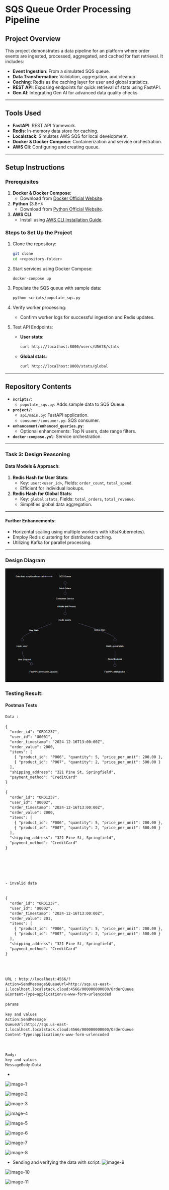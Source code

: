 
# **SQS Queue Order Processing Pipeline**

## **Project Overview**
This project demonstrates a data pipeline for an  platform where order events are ingested, processed, aggregated, and cached for fast retrieval. It includes:
- **Event Ingestion**: From a simulated SQS queue.
- **Data Transformation**: Validation, aggregation, and cleanup.
- **Caching**: Redis as the caching layer for user and global statistics.
- **REST API**: Exposing endpoints for quick retrieval of stats using FastAPI.
- **Gen AI**: Integrating Gen AI for advanced data quality checks

---

## **Tools Used**
- **FastAPI**: REST API framework.
- **Redis**: In-memory data store for caching.
- **Localstack**: Simulates AWS SQS for local development.
- **Docker & Docker Compose**: Containerization and service orchestration.
- **AWS Cli**: Configuring and creating queue.

---

## **Setup Instructions**
### **Prerequisites**
1. **Docker & Docker Compose**:
   - Download from [Docker Official Website](https://www.docker.com/get-started).
2. **Python** (3.8+):
   - Download from [Python Official Website](https://www.python.org/downloads/).
3. **AWS CLI**:
   - Install using [AWS CLI Installation Guide](https://docs.aws.amazon.com/cli/latest/userguide/getting-started-install.html).

### **Steps to Set Up the Project**
1. Clone the repository:
   ```bash
   git clone 
   cd <repository-folder>
   ```

2. Start services using Docker Compose:
   ```bash
   docker-compose up
   ```

3. Populate the SQS queue with sample data:
   ```bash
   python scripts/populate_sqs.py
   ```

4. Verify worker processing:
   - Confirm worker logs for successful ingestion and Redis updates.

5. Test API Endpoints:
   - **User stats**: 
     ```bash
     curl http://localhost:8000/users/U5678/stats
     ```
   - **Global stats**:
     ```bash
     curl http://localhost:8000/stats/global
     ```


---

## **Repository Contents**
- **`scripts/`**:
  - `populate_sqs.py`: Adds sample data to SQS Queue.
- **`project/`**:
  - `api/main.py`: FastAPI application.
  - `consumer/consumer.py`: SQS consumer.
- **`enhancement/enhanced_queries.py`**:
  - Optional enhancements: Top N users, date range filters.
- **`docker-compose.yml`**: Service orchestration.

---

### **Task 3: Design Reasoning**
#### Data Models & Approach:
1. **Redis Hash for User Stats**:
   - Key: `user:<user_id>`, Fields: `order_count`, `total_spend`.
   - Efficient for individual lookups.
2. **Redis Hash for Global Stats**:
   - Key: `global:stats`, Fields: `total_orders`, `total_revenue`.
   - Simplifies global data aggregation.


---

#### Further Enhancements:
   - Horizontal scaling using multiple workers with k8s(Kubernetes).
   - Employ Redis clustering for distributed caching.
   - Utilizing Kafka for parallel processing.


---

### Design Diagram
![alt text](image.png)


### Testing Result:

#### Postman Tests

```
Data :

{
  "order_id": "ORD1237",
  "user_id": "U0001",
  "order_timestamp": "2024-12-16T13:00:00Z",
  "order_value": 2000,
  "items": [
    { "product_id": "P006", "quantity": 5, "price_per_unit": 200.00 },
    { "product_id": "P007", "quantity": 2, "price_per_unit": 500.00 }
  ],
  "shipping_address": "321 Pine St, Springfield",
  "payment_method": "CreditCard"
}

{
  "order_id": "ORD1237",
  "user_id": "U0002",
  "order_timestamp": "2024-12-16T13:00:00Z",
  "order_value": 2000,
  "items": [
    { "product_id": "P006", "quantity": 5, "price_per_unit": 200.00 },
    { "product_id": "P007", "quantity": 2, "price_per_unit": 500.00 }
  ],
  "shipping_address": "321 Pine St, Springfield",
  "payment_method": "CreditCard"
}






- invalid data


{
  "order_id": "ORD1237",
  "user_id": "U0002",
  "order_timestamp": "2024-12-16T13:00:00Z",
  "order_value": 201,
  "items": [
    { "product_id": "P006", "quantity": 5, "price_per_unit": 200.00 },
    { "product_id": "P007", "quantity": 2, "price_per_unit": 500.00 }
  ],
  "shipping_address": "321 Pine St, Springfield",
  "payment_method": "CreditCard"
}




URL : http://localhost:4566/?Action=SendMessage&QueueUrl=http://sqs.us-east-1.localhost.localstack.cloud:4566/000000000000/OrderQueue
&Content-Type=application/x-www-form-urlencoded

params

key and values
Action:SendMessage
QueueUrl:http://sqs.us-east-1.localhost.localstack.cloud:4566/000000000000/OrderQueue
Content-Type:application/x-www-form-urlencoded



Body:
key and values
MessageBody:Data
```
- 

![image-1](https://github.com/user-attachments/assets/7ecaf804-dde3-4de4-af65-514253fbc2d8)

![image-2](https://github.com/user-attachments/assets/3e4f3e8f-8151-4869-a7e1-5c12f268a554)

![image-3](https://github.com/user-attachments/assets/cd9216b1-ebe2-4ced-9824-e8089c3e24ee)

![image-4](https://github.com/user-attachments/assets/985074ee-b0bf-45d0-88ee-9057599c47dd)

![image-5](https://github.com/user-attachments/assets/ce849284-0232-45a8-bcc3-a3a2bde69f0b)

![image-6](https://github.com/user-attachments/assets/8a072b72-492f-4988-962b-c2e1e54c7757)

![image-7](https://github.com/user-attachments/assets/95ffbe2b-d5ae-42ee-a5ba-646ad4e698a8)

![image-8](https://github.com/user-attachments/assets/7635d96a-4bec-46ac-b28a-c10c8ec25c03)


- Sending and verifying the data with script.
![image-9](https://github.com/user-attachments/assets/6aefd7df-0c3e-4e93-a725-d61fe190e331)

![image-10](https://github.com/user-attachments/assets/677675eb-7ae0-4e8a-a733-0080ce137e40)

![image-11](https://github.com/user-attachments/assets/599a31fe-4b1c-4c07-9d97-2cb8bf629e85)


